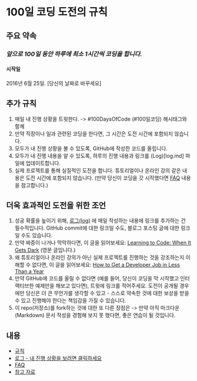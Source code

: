 # 100일 코딩 도전의 규칙

## 주요 약속
### *앞으로 100일 동안 하루에 최소 1시간씩 코딩을 합니다.*

#### 시작일
2016년 6월 25일. [당신의 날짜로 바꾸세요]

## 추가 규칙
1. 매일 내 진행 상황을 트윗한다. -> #100DaysOfCode (#100일코딩) 해시태그와 함께
2. 만약 직장이나 일과 관련된 코딩을 한다면, 그 시간은 도전 시간에 포함되지 않습니다.
3. 모두가 내 진행 상황을 볼 수 있도록, GitHub에 작성한 코드를 올립니다. 
4. 모두가 내 진행 내용을 알 수 있도록, 하루의 진행 내용과 링크를 (Log)[log.md] 파일에 업데이트합니다. 
5. 실제 프로젝트를 통해 실질적인 도전을 합니다. 튜토리얼이나 온라인 강의 같은 내용은 도전 시간에 포함되지 않습니다. (만약 당신이 코딩을 갓 시작했다면 [FAQ](FAQ.md) 내용을 참고합니다.)

## 더욱 효과적인 도전을 위한 조언
1. 성공 확률을 높이기 위해, [로그(log)](log.md) 에 매일 작성하는 내용에 링크를 추가하는 건 필수적입니다. GitHub commit에 대한 링크일 수도, 블로그 포스팅 글에 대한 링크일 수도 있습니다. 
2. 만약 짜증이 나거나 막막하다면, 이 글을 읽어보세요: [Learning to Code: When It Gets Dark](https://www.freecodecamp.org/news/learning-to-code-when-it-gets-dark-e485edfb58fd) (영문 글입니다.) 
3. 왜 튜토리얼이나 온라인 강의가 아닌 실제 프로젝트를 진행하는 것을 강조하는지 이해할 수 없다면, 이 글을 읽어보세요: [How to Get a Developer Job in Less Than a Year](https://www.freecodecamp.org/news/how-to-get-a-developer-job-in-less-than-a-year-c27bbfe71645)
4. 만약 GitHub에 코드를 올릴 수 없다면 (예를 들어, 당신이 코딩을 막 시작했고 인터랙티브한 예제만을 해보고 있다면), 트윗에 링크를 적어주세요. 도전이 공개될 경우에만 당신은 더 큰 무언가를 생각할 수 있고 - 스스로 약속한 것에 대한 보상을 받을 수 있고 진행해야 한다는 책임감을 가질 수 있습니다. 
5. 이 repo(저장소)를 fork하는 것에 대한 또 다른 장점은 -> 만약 아직 마크다운(Markdown) 문서 작성을 경험해 보지 못 했다면, 좋은 연습이 될 것입니다.

## 내용
* [규칙](rules.md)
* [로그 - 내 진행 상황을 보려면 클릭하세요](log.md)
* [FAQ](FAQ.md)
* [참고 자료](resources.md)
